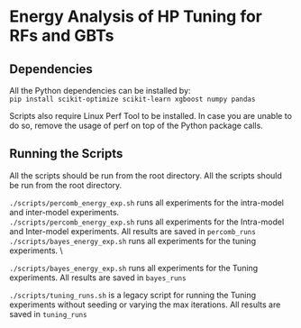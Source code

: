 # Energy Analysis of HP Tuning for RFs and GBTs

## Dependencies
All the Python dependencies can be installed by:\
`pip install scikit-optimize scikit-learn xgboost numpy pandas` 

Scripts also require Linux Perf Tool to be installed. In case you are unable to do so, remove the usage of perf on top of the Python package calls.

## Running the Scripts
All the scripts should be run from the root directory.
All the scripts should be run from the root directory.


`./scripts/percomb_energy_exp.sh` runs all experiments for the intra-model and inter-model experiments. \
`./scripts/percomb_energy_exp.sh` runs all experiments for the Intra-model and Inter-model experiments. All results are saved in `percomb_runs`
`./scripts/bayes_energy_exp.sh` runs all experiments for the tuning experiments. \

`./scripts/bayes_energy_exp.sh` runs all experiments for the Tuning experiments. All results are saved in `bayes_runs`

`./scripts/tuning_runs.sh` is a legacy script for running the Tuning experiments without seeding or varying the max iterations. All results are saved in `tuning_runs`
